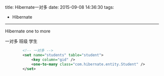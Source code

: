 title: Hibernate一对多
date: 2015-09-08 14:36:30
tags:
- Hibernate
---

Hibernate one to more
<!--more-->
一对多
班级 学生

~~~xml
		<!-- 一对多 -->
		<set name="students" table="student">
			<key column="gid" />
			<one-to-many class="com.hibernate.entity.Student" />
		</set>
~~~